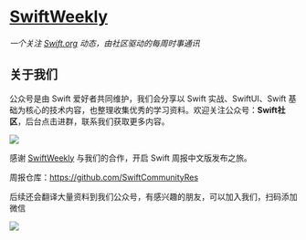 # [SwiftWeekly]()

*一个关注 [Swift.org](https://swift.org) 动态，由社区驱动的每周时事通讯*

## 关于我们

公众号是由 Swift 爱好者共同维护，我们会分享以 Swift 实战、SwiftUI、Swift 基础为核心的技术内容，也整理收集优秀的学习资料。欢迎关注公众号：**Swift社区**，后台点击进群，联系我们获取更多内容。


![](https://files.mdnice.com/user/17787/feeae00d-c91a-42d1-891f-111552cd57a1.png)


感谢 [SwiftWeekly](https://github.com/SwiftWeekly/swiftweekly.github.io) 与我们的合作，开启 Swift 周报中文版发布之旅。

周报仓库：https://github.com/SwiftCommunityRes

后续还会翻译大量资料到我们公众号，有感兴趣的朋友，可以加入我们，扫码添加微信

![](https://files.mdnice.com/user/17787/9a7911bf-75f2-40f5-866b-3171868bb92c.jpg)
